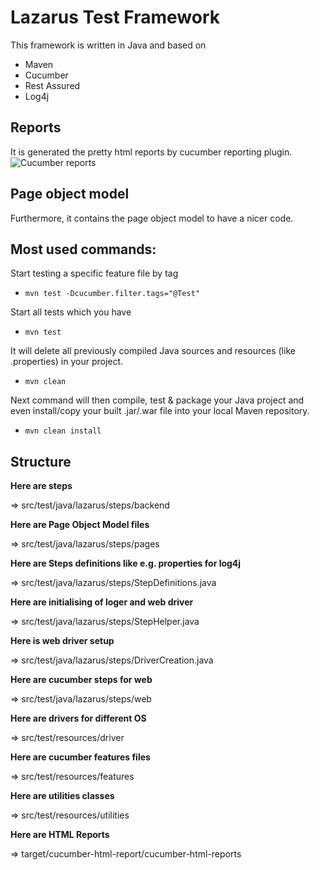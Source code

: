 # Lazarus Test Framework

This framework is written in Java and based on 

- Maven
- Cucumber
- Rest Assured
- Log4j

## Reports
It is generated the pretty html reports by cucumber reporting plugin.
![Cucumber reports](https://i.imgur.com/zsw8DXI.png)

## Page object model
Furthermore, it contains the page object model to have a nicer code.

## Most used commands:

Start testing a specific feature file by tag
- `mvn test -Dcucumber.filter.tags="@Test"`

Start all tests which you have
- `mvn test`

It will delete all previously compiled Java sources and resources (like .properties) in your project. 
- `mvn clean`

Next command will then compile, test & package your Java project and even install/copy your built .jar/.war file into your local Maven repository.
- `mvn clean install`

## Structure

**Here are steps**

=> src/test/java/lazarus/steps/backend

**Here are Page Object Model files**

=> src/test/java/lazarus/steps/pages

**Here are Steps definitions like e.g. properties for log4j**

=> src/test/java/lazarus/steps/StepDefinitions.java

**Here are initialising of loger and web driver**

=> src/test/java/lazarus/steps/StepHelper.java

**Here is web driver setup**

=> src/test/java/lazarus/steps/DriverCreation.java

**Here are cucumber steps for web**

=> src/test/java/lazarus/steps/web

**Here are drivers for different OS**

=> src/test/resources/driver

**Here are cucumber features files**

=> src/test/resources/features

**Here are utilities classes**

=> src/test/resources/utilities

**Here are HTML Reports**

=> target/cucumber-html-report/cucumber-html-reports
